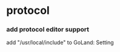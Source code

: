 # protocol

### add protocol editor support
add "/usr/local/include" to GoLand: <Protobuf Support> Setting